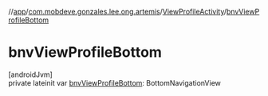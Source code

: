 //[app](../../../index.md)/[com.mobdeve.gonzales.lee.ong.artemis](../index.md)/[ViewProfileActivity](index.md)/[bnvViewProfileBottom](bnv-view-profile-bottom.md)

# bnvViewProfileBottom

[androidJvm]\
private lateinit var [bnvViewProfileBottom](bnv-view-profile-bottom.md): BottomNavigationView
